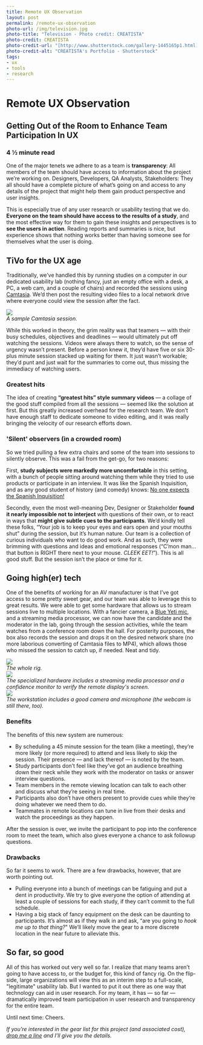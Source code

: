 ```yaml
---
title: Remote UX Observation
layout: post
permalink: /remote-ux-observation
photo-url: /img/television.jpg
photo-title: "Television - Photo credit: CREATISTA"
photo-credit: CREATISTA
photo-credit-url: "[http://www.shutterstock.com/gallery-1445165p1.html][1]"
photo-credit-alt: "CREATISTA's Portfolio - Shutterstock"
tags:
- ux
- tools
- research
---
```


# Remote UX Observation

## Getting Out of the Room to Enhance Team Participation In UX

### 4 &frac12; minute read

One of the major tenets we adhere to as a team is **transparency**: All members of the team should have access to information about the project we’re working on. Designers, Developers, QA Analysts, Stakeholders: They all should have a complete picture of what’s going on and access to any details of the project that might help them gain product perspective and user insights.

This is especially true of any user research or usability testing that we do. **Everyone on the team should have access to the results of a study**, and the most effective way for them to gain these insights and perspectives is to **see the users in action**. Reading reports and summaries is nice, but experience shows that nothing works better than having someone see for themselves what the user is doing.

## TiVo for the UX age

Traditionally, we’ve handled this by running studies on a computer in our dedicated usability lab (nothing fancy, just an empty office with a desk, a PC, a web cam, and a couple of chairs) and recorded the sessions using [Camtasia][2]. We’d then post the resulting video files to a local network drive where everyone could view the session after the fact.

<div class="filler-background"><a href="/img/camtasia-sample.jpg"><img src="/img/camtasia-sample.jpg" class="floatcenter" /></a></div><em class="img-caption">A sample Camtasia session.</em>

While this worked in theory, the grim reality was that teamers — with their busy schedules, objectives and deadlines — would ultimately put off watching the sessions. Videos were always there to watch, so the sense of urgency wasn’t present. Before a person knew it, they’d have five or six 30-plus minute session stacked up waiting for them. It just wasn’t workable; they’d punt and just wait for the summaries to come out, thus missing the immediacy of watching users. 

### Greatest hits

The idea of creating **“greatest hits” style summary videos** — a collage of the good stuff compiled from all the sessions — seemed like the solution at first. But this greatly increased overhead for the research team. We don’t have enough staff to dedicate someone to video editing, and it was really bringing the velocity of our research efforts down.

### 'Silent' observers (in a crowded room)

So we tried pulling a few extra chairs and some of the team into sessions to silently observe. This was a fail from the get-go, for two reasons: 

First, **study subjects were markedly more uncomfortable** in this setting, with a bunch of people sitting around watching them while they tried to use products or participate in an interview. It was like the Spanish Inquisition, and as any good student of history (and comedy) knows: [No one expects the Spanish Inquisition!][3]

Secondly, even the most well-meaning Dev, Designer or Stakeholder **found it nearly impossible not to interject** with questions of their own, or to react in ways that **might give subtle cues to the participants**. We’d kindly tell these folks, “Your job is to keep your eyes and ears open and your mouths shut” during the session, but it’s human nature. Our team is a collection of curious individuals who want to do good work. And as such, they were brimming with questions and ideas and emotional responses (“C’mon man… that button is RIGHT there next to your mouse. *CLEEK EET!*”). This is all good stuff. But the session isn’t the place or time for it.

## Going high(er) tech

One of the benefits of working for an AV manufacturer is that I’ve got access to some pretty sweet gear, and our team was able to leverage this to great results. We were able to get some hardware that allows us to stream sessions live to multiple locations. With a fancier camera, a [Blue Yeti mic][4], and a streaming media processor, we can now have the candidate and the moderator in the lab, going through the session activities, while the team watches from a conference room down the hall. For posterity purposes, the box also records the session and drops it on the desired network share (no more laborious converting of Camtasia files to MP4), which allows those who missed the session to catch up, if needed. Neat and tidy.

<div class="filler-background"><a href="/img/streaming-rig1.jpg"><img src="/img/streaming-rig1.jpg" class="floatcenter" /></a></div><em class="img-caption">The whole rig.</em>

<div class="filler-background"><a href="/img/streaming-rig2.jpg"><img src="/img/streaming-rig2.jpg" class="floatcenter" /></a></div><em class="img-caption">The specialized hardware includes a streaming media processor and a confidence monitor to verify the remote display's screen.</em>

<div class="filler-background"><a href="/img/streaming-rig3.jpg"><img src="/img/streaming-rig3.jpg" class="floatcenter" /></a></div><em class="img-caption">The workstation includes a good camera and microphone (the webcam is still there, too).</em>

### Benefits

The benefits of this new system are numerous:

- By scheduling a 45 minute session for the team (like a meeting), they’re more likely (or more required) to attend and less likely to skip the session. Their presence — and lack thereof — is noted by the team.
- Study participants don’t feel like they’ve got an audience breathing down their neck while they work with the moderator on tasks or answer interview questions.
- Team members in the remote viewing location can talk to each other and discuss what they’re seeing in real time.
- Participants also don’t have others present to provide cues while they’re doing whatever we need them to do.
- Teammates in remote locations can tune in live from their desks and watch the proceedings as they happen.

After the session is over, we invite the participant to pop into the conference room to meet the team, which also gives everyone a chance to ask followup questions.

### Drawbacks

So far it seems to work. There are a few drawbacks, however, that are worth pointing out.

- Pulling everyone into a bunch of meetings can be fatiguing and put a dent in productivity. We try to give everyone the option of attending at least a couple of sessions for each study, if they can’t commit to the full schedule.
- Having a big stack of fancy equipment on the desk can be daunting to participants. It’s almost as if they walk in and ask, “are you going to *hook me up to that thing?*" We’ll likely move the gear to a more discrete location in the near future to alleviate this.

## So far, so good

All of this has worked out very well so far. I realize that many teams aren’t going to have access to, or the budget for, this kind of fancy rig. On the flip-side, large organizations will view this as an interim step to a full-scale, "legitimate" usability lab. But I wanted to put it out there as one way that technology can aid in user research. For my team, it has — so far — dramatically improved team participation in user research and transparency for the entire team.

Until next time: Cheers.

*If you’re interested in the gear list for this project (and associated cost), [drop me a line][5] and I’ll give you the details.*




 

[1]:	https://www.shutterstock.com/g/CREATISTA
[2]:	https://www.techsmith.com/camtasia.html
[3]:	https://www.youtube.com/watch?v=7WJXHY2OXGE
[4]:	http://www.bluemic.com/products/yeti/
[5]:	mailto:drew@drwtod.com